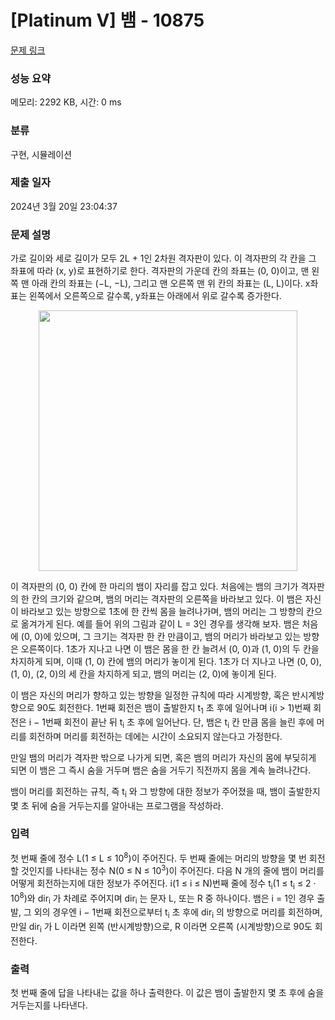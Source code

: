 # [Platinum V] 뱀 - 10875 

[문제 링크](https://www.acmicpc.net/problem/10875) 

### 성능 요약

메모리: 2292 KB, 시간: 0 ms

### 분류

구현, 시뮬레이션

### 제출 일자

2024년 3월 20일 23:04:37

### 문제 설명

<p>가로 길이와 세로 길이가 모두 2L + 1인 2차원 격자판이 있다. 이 격자판의 각 칸을 그 좌표에 따라 (x, y)로 표현하기로 한다. 격자판의 가운데 칸의 좌표는 (0, 0)이고, 맨 왼쪽 맨 아래 칸의 좌표는 (−L, −L), 그리고 맨 오른쪽 맨 위 칸의 좌표는 (L, L)이다. x좌표는 왼쪽에서 오른쪽으로 갈수록, y좌표는 아래에서 위로 갈수록 증가한다.</p>

<p style="text-align: center;"><img alt="" src="https://onlinejudgeimages.s3-ap-northeast-1.amazonaws.com/problem/10875/snake_start.png" style="height:417px; width:414px"></p>

<p>이 격자판의 (0, 0) 칸에 한 마리의 뱀이 자리를 잡고 있다. 처음에는 뱀의 크기가 격자판의 한 칸의 크기와 같으며, 뱀의 머리는 격자판의 오른쪽을 바라보고 있다. 이 뱀은 자신이 바라보고 있는 방향으로 1초에 한 칸씩 몸을 늘려나가며, 뱀의 머리는 그 방향의 칸으로 옮겨가게 된다. 예를 들어 위의 그림과 같이 L = 3인 경우를 생각해 보자. 뱀은 처음에 (0, 0)에 있으며, 그 크기는 격자판 한 칸 만큼이고, 뱀의 머리가 바라보고 있는 방향은 오른쪽이다. 1초가 지나고 나면 이 뱀은 몸을 한 칸 늘려서 (0, 0)과 (1, 0)의 두 칸을 차지하게 되며, 이때 (1, 0) 칸에 뱀의 머리가 놓이게 된다. 1초가 더 지나고 나면 (0, 0), (1, 0), (2, 0)의 세 칸을 차지하게 되고, 뱀의 머리는 (2, 0)에 놓이게 된다.</p>

<p>이 뱀은 자신의 머리가 향하고 있는 방향을 일정한 규칙에 따라 시계방향, 혹은 반시계방향으로 90도 회전한다. 1번째 회전은 뱀이 출발한지 t<sub>1</sub> 초 후에 일어나며 i(i > 1)번째 회전은 i − 1번째 회전이 끝난 뒤 t<sub>i</sub> 초 후에 일어난다. 단, 뱀은 t<sub>i</sub> 칸 만큼 몸을 늘린 후에 머리를 회전하며 머리를 회전하는 데에는 시간이 소요되지 않는다고 가정한다.</p>

<p>만일 뱀의 머리가 격자판 밖으로 나가게 되면, 혹은 뱀의 머리가 자신의 몸에 부딪히게 되면 이 뱀은 그 즉시 숨을 거두며 뱀은 숨을 거두기 직전까지 몸을 계속 늘려나간다.</p>

<p>뱀이 머리를 회전하는 규칙, 즉 t<sub>i</sub> 와 그 방향에 대한 정보가 주어졌을 때, 뱀이 출발한지 몇 초 뒤에 숨을 거두는지를 알아내는 프로그램을 작성하라.</p>

### 입력 

 <p>첫 번째 줄에 정수 L(1 ≤ L ≤ 10<sup>8</sup>)이 주어진다. 두 번째 줄에는 머리의 방향을 몇 번 회전할 것인지를 나타내는 정수 N(0 ≤ N ≤ 10<sup>3</sup>)이 주어진다. 다음 N 개의 줄에 뱀이 머리를 어떻게 회전하는지에 대한 정보가 주어진다. i(1 ≤ i ≤ N)번째 줄에 정수 t<sub>i</sub>(1 ≤ t<sub>i</sub> ≤ 2 · 10<sup>8</sup>)와 dir<sub>i</sub> 가 차례로 주어지며 dir<sub>i</sub> 는 문자 L, 또는 R 중 하나이다. 뱀은 i = 1인 경우 출발, 그 외의 경우엔 i − 1번째 회전으로부터 t<sub>i</sub> 초 후에 dir<sub>i</sub> 의 방향으로 머리를 회전하며, 만일 dir<sub>i</sub> 가 L 이라면 왼쪽 (반시계방향)으로, R 이라면 오른쪽 (시계방향)으로 90도 회전한다.</p>

### 출력 

 <p>첫 번째 줄에 답을 나타내는 값을 하나 출력한다. 이 값은 뱀이 출발한지 몇 초 후에 숨을 거두는지를 나타낸다.</p>

